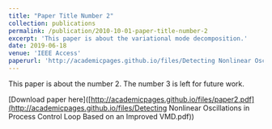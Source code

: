 ```yaml
---
title: "Paper Title Number 2"
collection: publications
permalink: /publication/2010-10-01-paper-title-number-2
excerpt: 'This paper is about the variational mode decomposition.'
date: 2019-06-18
venue: 'IEEE Access'
paperurl: 'http://academicpages.github.io/files/Detecting Nonlinear Oscillations in Process Control Loop Based on an Improved VMD.pdf'
---
```

This paper is about the number 2. The number 3 is left for future work.

[Download paper here]([http://academicpages.github.io/files/paper2.pdf](http://academicpages.github.io/files/Detecting Nonlinear Oscillations in Process Control Loop Based on an Improved VMD.pdf))


